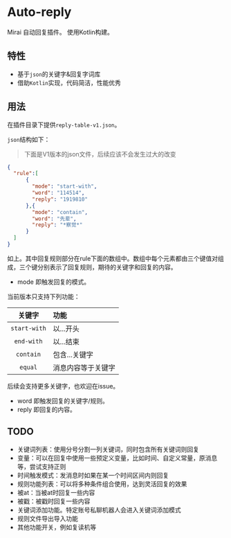 # Auto-reply

Mirai 自动回复插件。 使用Kotlin构建。

## 特性

- 基于`json`的关键字&回复字词库
- 借助`Kotlin`实现，代码简洁，性能优秀

## 用法

在插件目录下提供`reply-table-v1.json`。

`json`结构如下：

>下面是V1版本的json文件，后续应该不会发生过大的改变

```json
{
  "rule":[
      {
        "mode": "start-with",
        "word": "114514",
        "reply": "1919810"
      },{
        "mode": "contain",
        "word": "先辈",
        "reply": "*察觉*"
      }
  ]
}
```

如上。其中回复规则部分在rule下面的数组中。数组中每个元素都由三个键值对组成，三个键分别表示了回复规则，期待的关键字和回复的内容。

- mode 即触发回复的模式。

当前版本只支持下列功能：

|     关键字      | 功能        |
|:------------:|:----------|
| `start-with` | 以...开头    |
|  `end-with`  | 以...结束    |
|  `contain`   | 包含...关键字  |
|   `equal`    | 消息内容等于关键字 |

后续会支持更多关键字，也欢迎在issue。

- word 即触发回复的关键字/规则。
- reply 即回复的内容。

## TODO
- 关键词列表：使用分号分割一列关键词，同时包含所有关键词则回复
- 变量：可以在回复中使用一些预定义变量，比如时间、自定义常量，原消息等，尝试支持正则
- 时间触发模式：发消息时如果在某一个时间区间内则回复
- 规则功能列表：可以将多种条件组合使用，达到灵活回复的效果
- 被at：当被at时回复一些内容
- 被戳：被戳时回复一些内容
- 关键词添加功能。特定账号私聊机器人会进入关键词添加模式
- 规则文件导出导入功能
- 其他功能开关，例如复读机等